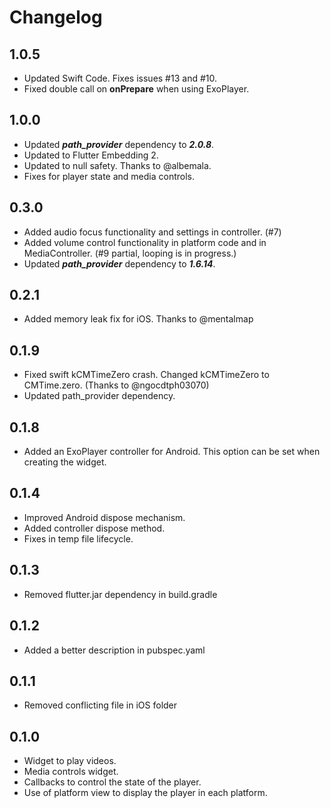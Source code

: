 # Changelog

## 1.0.5

* Updated Swift Code. Fixes issues #13 and #10.
* Fixed double call on **onPrepare** when using ExoPlayer.

## 1.0.0

* Updated ***path_provider*** dependency to ***2.0.8***.
* Updated to Flutter Embedding 2.
* Updated to null safety. Thanks to @albemala.
* Fixes for player state and media controls.

## 0.3.0

* Added audio focus functionality and settings in controller. (#7)
* Added volume control functionality in platform code and in MediaController. (#9 partial, looping is in progress.)
* Updated ***path_provider*** dependency to ***1.6.14***.

## 0.2.1

* Added memory leak fix for iOS. Thanks to @mentalmap

## 0.1.9

* Fixed swift kCMTimeZero crash. Changed kCMTimeZero to CMTime.zero. (Thanks to @ngocdtph03070) 
* Updated path_provider dependency.

## 0.1.8

* Added an ExoPlayer controller for Android. This option can be 
set when creating the widget.

## 0.1.4

* Improved Android dispose mechanism.
* Added controller dispose method.
* Fixes in temp file lifecycle.

## 0.1.3

* Removed flutter.jar dependency in build.gradle

## 0.1.2

* Added a better description in pubspec.yaml

## 0.1.1

* Removed conflicting file in iOS folder

## 0.1.0

* Widget to play videos.
* Media controls widget.
* Callbacks to control the state of the player.
* Use of platform view to display the player in each platform.
